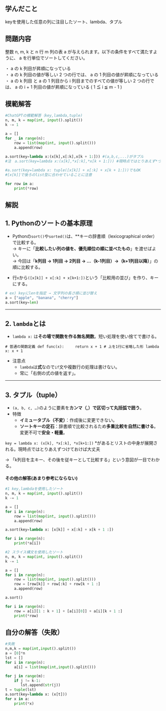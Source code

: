 

## 学んだこと
keyを使用した任意の列に注目したソート、lambda、タプル

## 問題内容
整数 n, m, k と n 行 m 列の表 a が与えられます。以下の条件をすべて満たすように、 a を行単位でソートしてください。  
  
・ a の k 列目が昇順になっている  
・ a の k 列目の値が等しい 2 つの行では、 a の 1 列目の値が昇順になっている  
・ a の k 列目 と a の 1 列目から i 列目までのすべての値が等しい 2 つの行では、 a の i + 1 列目の値が昇順になっている ( 1 ≦ i ≦ m - 1 )


## 模範解答
```python
#ChatGPTの模範解答（key,lambda,tuple)
n, m, k = map(int, input().split())
k -= 1

a = []
for _ in range(n):
    row = list(map(int, input().split()))
    a.append(row)
    
a.sort(key=lambda x:(x[k],x[:k],x[k + 1:])) #(a,b,c,...)がタプル
#注　a.sort(key=lambda x:(x[k],*x[:k],*x[k + 1:])) #現時点ではとりあえず*つけておけばOK

#a.sort(key=lambda x: tuple([x[k]] + x[:k] + x[k + 1:]))でもOK
#[x[k]]で後ろのlist型に合わせていることに注意

for row in a:
    print(*row)
```

## 解説
## 1. Pythonのソートの基本原理

- Pythonの`sort()`や`sorted()`は、**キーの辞書順（lexicographical order）で比較する。  
    → キーに「**比較したい列の値を、優先順位の順に並べたもの**」を渡せばよい。  
    → 今回は「**k列目 → 1列目 → 2列目 → ...（k-1列目）→（k+1列目以降）**」の順に比較する。
    
- 行`x`から`([x[k]] + x[:k] + x[k+1:])`という「比較用の並び」を作り、キーにする。
    
```python
# ex) keyにlenを指定 → 文字列の長さ順に並び替え
a = ["apple", "banana", "cherry"] 
a.sort(key=len)
```

---

## 2. `lambda`とは

- `lambda x:` は**その場で関数を作る無名関数**。短い処理を使い捨てで書ける。
    

`# 普通の関数定義 def func(x):     return x + 1 # 上を1行に省略した形 lambda x: x + 1`

- 注意点
    - `lambda`は**式**なので`if`文や複数行の処理は書けない。
    - 常に「右側の式の値を返す」。
---

## 3. タプル（tuple）

- `(a, b, c, …)`のように要素を**カンマ（,）で区切って丸括弧で囲う**。
- 特徴
    - **イミュータブル（不変）**：作成後に変更できない。
    - **ソートキーの定石**：辞書順で比較されるため**多重比較を自然に書ける**。変更不可で**安全・軽量**。

`key = lambda x: (x[k], *x[:k], *x[k+1:])`
*があるとリストの中身が展開される。現時点ではとりあえずつけておけば大丈夫

→ 「k列目を主キー、その後を従キーとして比較する」という意図が一目でわかる。


#### その他の解答(あまり参考にならない)
```python
#1 key,lambdaを使用したソート
n, m, k = map(int, input().split())
k -= 1

a = []
for i in range(n):
    row = list(map(int, input().split()))
    a.append(row)

a.sort(key=lambda x: [x[k]] + x[:k] + x[k + 1 :])

for i in range(n):
    print(*a[i])

#2 スライス構文を使用したソート
n, m, k = map(int, input().split())
k -= 1

a = []
for i in range(n):
    row = list(map(int, input().split()))
    row = [row[k]] + row[:k] + row[k + 1 :]
    a.append(row)

a.sort()

for i in range(n):
    row = a[i][1 : k + 1] + [a[i][0]] + a[i][k + 1 :]
    print(*row)
```

## 自分の解答（失敗）
```python
#失敗
n,m,k = map(int,input().split())
a = [0]*n
lst = []
for i in range(n):
    a[i] = list(map(int,input().split()))

for j in range(m):
    if j != k-1:
       lst.append(str(j))
t = tuple(lst)
a.sort(key=lambda x: (x[t]))
for x in a:
    print(*x)
```
